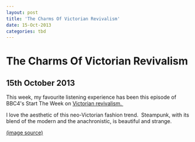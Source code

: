 ```yaml
---
layout: post
title: 'The Charms Of Victorian Revivalism'
date: 15-Oct-2013
categories: tbd
---
```


# The Charms Of Victorian Revivalism

## 15th October 2013

This week,   my favourite listening experience has been this episode of BBC4's Start The Week on <a href="http://www.bbc.co.uk/programmes/b03c2zvk">Victorian revivalism. </a>

I love the aesthetic of this neo-Victorian fashion trend.  Steampunk,  with its blend of the modern and the anachronistic, is beautiful and strange.

<p <img class="photo-horiz" src="/images/2013/10/tumblr_l8pj6ciUqI1qdsen7o1_500.png" /><a href="http://ladycoyote.tumblr.com/page/2">(image source)</a></p>

<p Full beards, Grandpa haircuts, taxidermy, cluttered interiors, beautiful signage: they please me. Old-timey barbers and curiosity cabinets are everywhere. It's an interesting trend.  But how come? Why are we so interested in this pre-Freudian time, where even piano legs were shrouded because of their saucy connotations?</p>

<p Perhaps because we are so saturated these days with Miley's tongue and everything it stands for,  repression and taboo have become the counterculture.</p>

<p In any case, this is a great podcast; a fine way to spend 45 minutes cleaning the kitchen or undercoating your next interiors project. (Hot pink and orange are go!)</p>

<p ps - The big daddy is home, the band is back together, all is balanced once again in the Mogantosh ranch.  Huzzah!</p>
